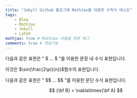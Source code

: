 ```yaml
---
title: "Jekyll Github 블로그에 MathJax를 이용한 수학식 테스트"
tags:
    - Blog
    - MathJax
    - Jekyll
    - LaTeX
mathjax: true # MathJax 사용을 위한 태그
comments: true # 댓글기능
---
```


다음과 같은 표현은 " \$ ... \$ "를 이용한 문장 내 수식 표현입니다.

이것은 $\sin(\frac{2\pi}{n})$함수의 표현입니다.

다음과 같은 표현은 " \$$ ... \$$ "를 이용한 문단 수식 표현입니다.

$$
{\bf B} = \nabla\times{\bf A}
$$